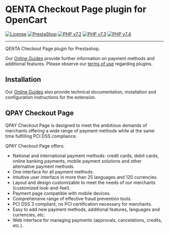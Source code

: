 # QENTA Checkout Page plugin for OpenCart

[![License](https://img.shields.io/badge/license-GPLv2-blue.svg)](https://raw.githubusercontent.com/qenta-cee/opencart-qcp/master/LICENSE)
[![PrestaShop](https://img.shields.io/badge/PrestaShop-v1.7.5.1-green.svg)](https://www.prestashop.com/)
[![PHP v7.2](https://img.shields.io/badge/php-v7.2-yellow.svg)](https://www.php.net)
[![PHP v7.3](https://img.shields.io/badge/php-v7.3-yellow.svg)](https://www.php.net)
[![PHP v7.4](https://img.shields.io/badge/php-v7.4-yellow.svg)](https://www.php.net)


----

QENTA Checkout Page plugin for Prestashop.

Our [Online Guides](https://guides.qenta.com/) provide further information on payment methods and additional features. Please observe our [terms of use](https://guides.qenta.com/shop_plugins/info/#TermsOfUse) regarding plugins.

## Installation
Our [Online Guides](https://guides.qenta.com/shop_plugins/prestashop_qcp/start "Installation details") also provide technical documentation, installation and configuration instructions for the extension.


## QPAY Checkout Page
QPAY Checkout Page is designed to meet the ambitious demands of merchants offering a wide range of payment methods while at the same time fulfilling PCI DSS compliance.

QPAY Checkout Page offers:
- National and international payment methods: credit cards, debit cards, online banking payments, mobile payment solutions and other alternative payment methods.
- One interface for all payment methods.
- Intuitive user interface in more than 25 languages and 120 currencies.
- Layout and design customizable to meet the needs of our merchants (customized look-and-feel).
- Payment page compatible with mobile devices.
- Comprehensive range of effective fraud prevention tools.
- PCI DSS 3 compliant, no PCI certification necessary for merchants.
- Easy to add new payment methods, additional features, languages and currencies, etc.
- Web interface for managing payments (approvals, cancelations, credits, etc.).
